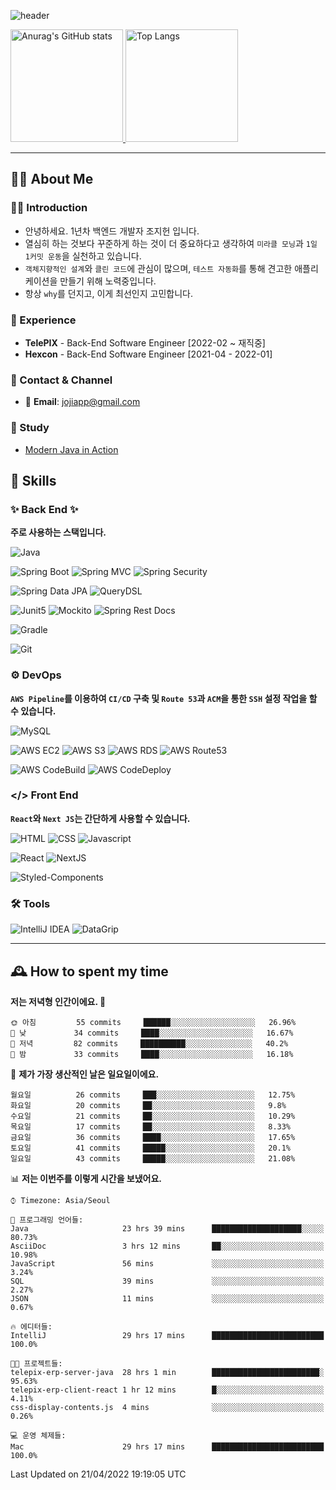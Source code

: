 ![header](https://capsule-render.vercel.app/api?type=transparent&fontColor=6b32af&height=200&text=Java%20Back-End%20Developer&fontSize=60)

<!-- 
[![Anurag's GitHub stats](https://github-readme-stats.vercel.app/api?username=jojiapp&show_icons=true&theme=midnight-purple&locale=kr)](https://github.com/jojiapp/TIL)
 -->
 
<a href="https://github.com/jojiapp/TIL">
  <img height="180px" src="https://github-readme-stats.vercel.app/api?username=jojiapp&show_icons=true&theme=midnight-purple&locale=kr" alt="Anurag's GitHub stats"/>
</a>

<a href="https://github.com/jojiapp/TIL">
  <img height="180px" src="https://github-readme-stats.vercel.app/api/top-langs/?username=jojiapp&theme=midnight-purple&layout=compact&locale=kr" alt="Top Langs"/>
</a>

<!-- 
<a href="https://solved.ac/jojiapp97">
  <img height="180px" src="http://mazassumnida.wtf/api/v2/generate_badge?boj=jojiapp97" alt="Solved.ac프로필"/>
</a>
 -->
---

## 💁‍♂️ About Me

### 🙇‍♂️ Introduction

- 안녕하세요. 1년차 백엔드 개발자 조지헌 입니다.
- 열심히 하는 것보다 꾸준하게 하는 것이 더 중요하다고 생각하여 `미라클 모닝`과 `1일 1커밋 운동`을 실천하고 있습니다.
- `객체지향적인 설계`와 `클린 코드`에 관심이 많으며, `테스트 자동화`를 통해 견고한 애플리케이션을 만들기 위해 노력중입니다.
- 항상 `why`를 던지고, 이게 최선인지 고민합니다.

### 💼 Experience

- **TelePIX** - Back-End Software Engineer [2022-02 ~ 재직중]
- **Hexcon** - Back-End Software Engineer [2021-04 - 2022-01]

### 🤝 Contact & Channel

- 📧 **Email**: jojiapp@gmail.com

### 📖 Study

- [Modern Java in Action](https://github.com/Tianea2160/ModernJavaInActionStudy)

## 🔨 Skills

### ✨ Back End ✨

**주로 사용하는 스택입니다.**

![Java](https://img.shields.io/badge/-Java-007396?logo=java&logoColor=white)

![Spring Boot](https://img.shields.io/badge/-Spring%20Boot-6DB33F?logo=spring%20boot&logoColor=white)
![Spring MVC](https://img.shields.io/badge/-Spring%20MVC-6DB33F)
![Spring Security](https://img.shields.io/badge/-Spring%20Security-6DB33F?logo=spring%20security&logoColor=white)

![Spring Data JPA](https://img.shields.io/badge/-Spring%20Data%20JPA-6DB33F?)
![QueryDSL](https://img.shields.io/badge/-QueryDSL-3E4348)

![Junit5](https://img.shields.io/badge/-Junit5-25A162?logo=junit5&logoColor=white)
![Mockito](https://img.shields.io/badge/-Mockito-25A162?)
![Spring Rest Docs](https://img.shields.io/badge/-Spring%20Rest%20Docs-6DB33F)

![Gradle](https://img.shields.io/badge/-Gradle-02303A?logo=gradle&logoColor=white)

![Git](https://img.shields.io/badge/-Git-F05032?logo=git&logoColor=white)

### ⚙️ DevOps

**`AWS Pipeline`를 이용하여 `CI/CD` 구축 및 `Route 53`과 `ACM`을 통한 `SSH` 설정 작업을 할 수 있습니다.**

![MySQL](https://img.shields.io/badge/-MySQL-4479A1?logo=mysql&logoColor=white)

![AWS EC2](https://img.shields.io/badge/-AWS%20EC2-FF9900)
![AWS S3](https://img.shields.io/badge/-AWS%20S3-569A31?logo=Amazon%20S3&logoColor=white)
![AWS RDS](https://img.shields.io/badge/-AWS%20RDS-4053D6)
![AWS Route53](https://img.shields.io/badge/-AWS%20Route53-FF9900)

![AWS CodeBuild](https://img.shields.io/badge/-AWS%20CodeBuild-6DB33F)
![AWS CodeDeploy](https://img.shields.io/badge/-AWS%20CodeDeploy-6DB33F?&)

### </> Front End

**`React`와 `Next JS`는 간단하게 사용할 수 있습니다.**

![HTML](https://img.shields.io/badge/-HTML-E34F26?logo=html5&logoColor=white)
![CSS](https://img.shields.io/badge/-CSS-1572B6?logo=css3&logoColor=white)
![Javascript](https://img.shields.io/badge/-Javascript-F7DF1E?logo=javascript&logoColor=white)

![React](https://img.shields.io/badge/-React-61DAFB?logo=react&logoColor=white)
![NextJS](https://img.shields.io/badge/-NextJS-000000?logo=next.js&logoColor=white)

![Styled-Components](https://img.shields.io/badge/Styled%20Components-DB7093?logo=styledComponents&logoColor=white)

### 🛠 Tools

![IntelliJ IDEA](https://img.shields.io/badge/-IntelliJ%20IDEA-FF0000?logo=intellij%20idea&logoColor=white)
![DataGrip](https://img.shields.io/badge/-DataGrip-512BD4?logo=datagrip&logoColor=white)

---

## 🕰 How to spent my time
<!--START_SECTION:waka-->
**저는 저녁형 인간이에요. 🦉** 

```text
🌞 아침         55 commits     ██████░░░░░░░░░░░░░░░░░░░   26.96% 
🌆 낮　         34 commits     ████░░░░░░░░░░░░░░░░░░░░░   16.67% 
🌃 저녁         82 commits     ██████████░░░░░░░░░░░░░░░   40.2% 
🌙 밤　         33 commits     ████░░░░░░░░░░░░░░░░░░░░░   16.18%

```
📅 **제가 가장 생산적인 날은 일요일이에요.** 

```text
월요일          26 commits     ███░░░░░░░░░░░░░░░░░░░░░░   12.75% 
화요일          20 commits     ██░░░░░░░░░░░░░░░░░░░░░░░   9.8% 
수요일          21 commits     ██░░░░░░░░░░░░░░░░░░░░░░░   10.29% 
목요일          17 commits     ██░░░░░░░░░░░░░░░░░░░░░░░   8.33% 
금요일          36 commits     ████░░░░░░░░░░░░░░░░░░░░░   17.65% 
토요일          41 commits     █████░░░░░░░░░░░░░░░░░░░░   20.1% 
일요일          43 commits     █████░░░░░░░░░░░░░░░░░░░░   21.08%

```


📊 **저는 이번주를 이렇게 시간을 보냈어요.** 

```text
⌚︎ Timezone: Asia/Seoul

💬 프로그래밍 언어들: 
Java                     23 hrs 39 mins      ████████████████████░░░░░   80.73% 
AsciiDoc                 3 hrs 12 mins       ██░░░░░░░░░░░░░░░░░░░░░░░   10.98% 
JavaScript               56 mins             ░░░░░░░░░░░░░░░░░░░░░░░░░   3.24% 
SQL                      39 mins             ░░░░░░░░░░░░░░░░░░░░░░░░░   2.27% 
JSON                     11 mins             ░░░░░░░░░░░░░░░░░░░░░░░░░   0.67%

🔥 에디터들: 
IntelliJ                 29 hrs 17 mins      █████████████████████████   100.0%

🐱‍💻 프로젝트들: 
telepix-erp-server-java  28 hrs 1 min        ████████████████████████░   95.63% 
telepix-erp-client-react 1 hr 12 mins        █░░░░░░░░░░░░░░░░░░░░░░░░   4.11% 
css-display-contents.js  4 mins              ░░░░░░░░░░░░░░░░░░░░░░░░░   0.26%

💻 운영 체제들: 
Mac                      29 hrs 17 mins      █████████████████████████   100.0%

```


 Last Updated on 21/04/2022 19:19:05 UTC
<!--END_SECTION:waka-->
